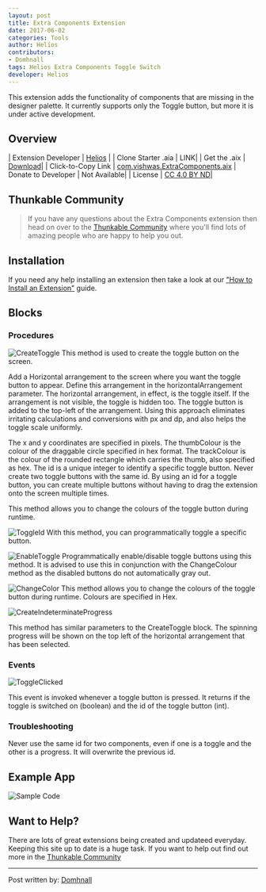 ```yaml
---
layout: post
title: Extra Components Extension
date: 2017-06-02
categories: Tools
author: Helios
contributors:
- Domhnall
tags: Helios Extra Components Toggle Switch
developer: Helios
---
```


This extension adds the functionality of components that are missing in the designer palette. It currently supports only the Toggle button, but more it is under active development.


<!-- more -->

## Overview

| Extension Developer | <a href="http://community.thunkable.com/users/helios/" target="_blank">Helios</a> |
| Clone Starter .aia | <a href="http://app.thunkable.com/?repo=raw.githubusercontent.com/domhnallohanlon/thunkable_extensions/gh-pages/assets/aia_repo/colours_extension_starter_template.asc" class="flat_btn" target="_blank" hidden> Open in Thunkable</a> LINK|
| Get the .aix | <a href="http://community.thunkable.com/uploads/default/original/2X/f/fd022c6df60ed822430d1b3b104eba47b5929e13.aix" >Download</a>|
| Click-to-Copy Link | <a href="#" id="copyButton">com.vishwas.ExtraComponents.aix</a>
| Donate to Developer | <a href="https://www.paypal.me/moliata" target="_blank"><input type="image" src="http://domhnallohanlon.com/thunkable_extensions/assets/images/donate_pp.png" width="94px" height="20px" hidden></a> Not Available|
| License | <a href="https://creativecommons.org/licenses/by/4.0/" target="_blank">CC 4.0 BY ND</a>|


<!-- [![Donate](https://img.shields.io/badge/Donate-PayPal-ee6e73.svg?style=flat-square)](https://www.paypal.com/cgi-bin/webscr?cmd=_s-xclick&hosted_button_id=4KKW3W2H3WU9N) -->


<p hidden id="copyTarget">http://community.thunkable.com/uploads/default/original/2X/f/fd022c6df60ed822430d1b3b104eba47b5929e13.aix</p>

## Thunkable Community

>If you have any questions about the Extra Components extension then head on over to the [Thunkable Community](https://community.thunkable.com/t/the-extracomponents-extension/4125?u=domhnall) where you'll find lots of amazing people who are happy to help you out.

## Installation

If you need any help installing an extension then take a look at our <a href="http://domhnallohanlon.com/thunkable_extensions/about.html#how_to">"How to Install an Extension"</a> guide.

## Blocks


### Procedures 

![CreateToggle](http://domhnallohanlon.com/thunkable_extensions/assets/post_assets/extra_components_extension/CreateToggle.png)
This method is used to create the toggle button on the screen.

Add a Horizontal arrangement to the screen where you want the toggle button to appear.
Define this arrangement in the horizontalArrangement parameter.
The horizontal arrangement, in effect, is the toggle itself. If the arrangement is not visible, the toggle is hidden too. The toggle button is added to the top-left of the arrangement. 
Using this approach eliminates irritating calculations and conversions with px and dp, and also helps the toggle scale uniformly.

The x and y coordinates are specified in pixels.
The thumbColour is the colour of the draggable circle specified in hex format.
The trackColour is the colour of the rounded rectangle which carries the thumb, also specified as hex.
The id is a unique integer to identify a specific toggle button. Never create two toggle buttons with the same id. By using an id for a toggle button, you can create multiple buttons without having to drag the extension onto the screen multiple times.


This method allows you to change the colours of the toggle button during runtime.

![ToggleId](http://domhnallohanlon.com/thunkable_extensions/assets/post_assets/extra_components_extension/ToggleId.png)
With this method, you can programmatically toggle a specific button.



![EnableToggle](http://domhnallohanlon.com/thunkable_extensions/assets/post_assets/extra_components_extension/EnableToggle.png)
Programmatically enable/disable toggle buttons using this method. It is advised to use this in conjunction with the ChangeColour method as the disabled buttons do not automatically gray out.

![ChangeColor](http://domhnallohanlon.com/thunkable_extensions/assets/post_assets/extra_components_extension/ChangeColor.png)
This method allows you to change the colours of the toggle button during runtime. Colours are specified in Hex.

![CreateIndeterminateProgress](http://domhnallohanlon.com/thunkable_extensions/assets/post_assets/extra_components_extension/CreateIndeterminateProgress.png)

This method has similar parameters to the CreateToggle block. The spinning progress will be shown on the top left of the horizontal arrangement that has been selected.

### Events

![ToggleClicked](http://domhnallohanlon.com/thunkable_extensions/assets/post_assets/extra_components_extension/ToggleClicked.png)

This event is invoked whenever a toggle button is pressed. It returns if the toggle is switched on (boolean) and the id of the toggle button (int).


### Troubleshooting

Never use the same id for two components, even if one is a toggle and the other is a progress. It will overwrite the previous id.

## Example App

![Sample Code](http://domhnallohanlon.com/thunkable_extensions/assets/post_assets/simple_tools_extension/sample_code.png)

## Want to Help?
There are lots of great extensions being created and updateed everyday. Keeping this site up to date is a huge task. If you want to help out find out more in the <a href="http://community.thunkable.com/t/contributing-to-thunkable-extensions-directory/3125?u=domhnall">Thunkable Community</a>

<hr />

Post written by:
<a href="https://community.thunkable.com/u/domhnall">Domhnall</a>
<br>
